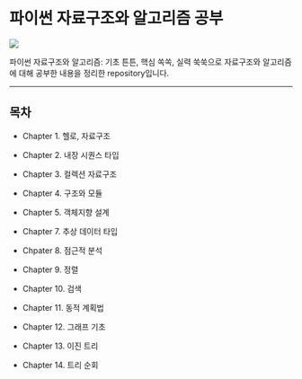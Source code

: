 # 파이썬 자료구조와 알고리즘 공부

<img src="https://lh3.googleusercontent.com/proxy/OvkGdm3SKcXGpLT4K9hu9Y0xVAmOCTkUBLJc74Zpa4dtCpLi1giSvVkDgSY0QrRVbrC5m8iMJU50Gt2WXgkSTVMKWQ"></img>

파이썬 자료구조와 알고리즘: 기초 튼튼, 핵심 쏙쏙, 실력 쑥쑥으로 자료구조와 알고리즘에 대해 공부한 내용을 정리한 repository입니다. 

---------------------------------------
## 목차

- Chapter 1. 헬로, 자료구조

- Chapter 2. 내장 시퀀스 타입

- Chapter 3. 컬렉션 자료구조

- Chapter 4. 구조와 모듈

- Chapter 5. 객체지향 설계

- Chapter 7. 추상 데이터 타입

- Chpater 8. 점근적 분석

- Chapter 9. 정렬

- Chapter 10. 검색

- Chapter 11. 동적 계획법

- Chapter 12. 그래프 기초

- Chapter 13. 이진 트리

- Chapter 14. 트리 순회
